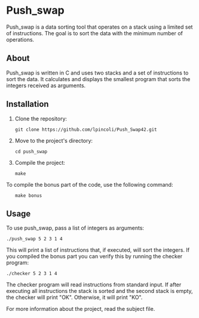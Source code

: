 <h1>Push_swap</h1>

<p>Push_swap is a data sorting tool that operates on a stack using a limited set of instructions. The goal is to sort the data with the minimum number of operations.</p>

<h2 id="about">About</h2>

<p>Push_swap is written in C and uses two stacks and a set of instructions to sort the data. It calculates and displays the smallest program that sorts the integers received as arguments.</p>

<h2 id="installation">Installation</h2>

<ol>
  <li>Clone the repository: <pre><code>git clone https://github.com/lpincoli/Push_Swap42.git</code></pre></li>
  <li>Move to the project's directory:  <pre><code>cd push_swap</code></pre></li>
  <li>Compile the project:  <pre><code>make</code></pre></li>
</ol>

<p>To compile the bonus part of the code, use the following command:</p>
<ol>
  <pre><code>make bonus</code></pre>
</ol>

<h2 id="usage">Usage</h2>

<p>To use push_swap, pass a list of integers as arguments:</p>

 <pre><code>./push_swap 5 2 3 1 4</code></pre>

<p>This will print a list of instructions that, if executed, will sort the integers. If you compiled the bonus part you can verify this by running the checker program:</p>

 <pre><code>./checker 5 2 3 1 4</code></pre>

<p>The checker program will read instructions from standard input. If after executing all instructions the stack is sorted and the second stack is empty, the checker will print "OK". Otherwise, it will print "KO".</p>

<p>For more information about the project, read the subject file.</p>
